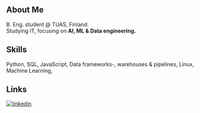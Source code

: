 ## About Me
B. Eng. student @ TUAS, Finland.  
Studying IT, focusing on **AI, ML & Data engineering.**


## Skills
Python, SQL, JavaScript, Data frameworks-, warehouses & pipelines, Linux, Machine Learning, 


## Links
[![linkedin](https://img.shields.io/badge/linkedin-0A66C2?style=for-the-badge&logo=linkedin&logoColor=white)](https://www.linkedin.com/in/eero-k)
